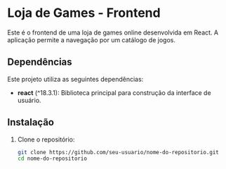# Loja de Games - Frontend

Este é o frontend de uma loja de games online desenvolvida em React. A aplicação permite a navegação por um catálogo de jogos.

## Dependências

Este projeto utiliza as seguintes dependências:

- **react** (^18.3.1): Biblioteca principal para construção da interface de usuário.

## Instalação

1. Clone o repositório:

   ```bash
   git clone https://github.com/seu-usuario/nome-do-repositorio.git
   cd nome-do-repositorio
